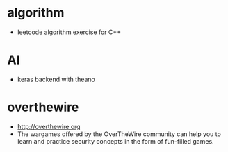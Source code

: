# algorithm
- leetcode algorithm exercise for C++
# AI
- keras backend with theano
# overthewire
- http://overthewire.org
- The wargames offered by the OverTheWire community can help you to learn and practice security concepts in the form of fun-filled games.
